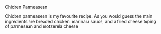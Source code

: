 Chicken Parmeasean

Chicken parmeasean is my favourite recipe. As you would guess the main ingredients are breaded chicken, marinara sauce, and a fried cheese toping of parmesean and motzerela cheese
